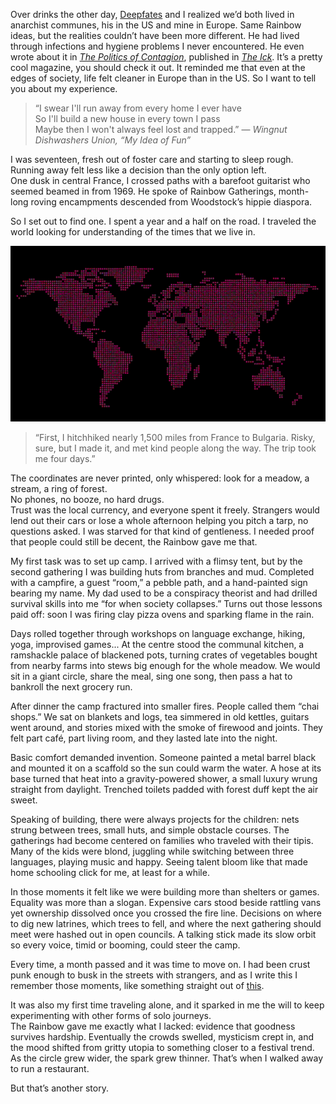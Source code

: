 Over drinks the other day, [Deepfates](https://x.com/deepfates) and I realized we’d both lived in anarchist communes, his in the US and mine in Europe. Same Rainbow ideas, but the realities couldn’t have been more different. He had lived through infections and hygiene problems I never encountered. He even wrote about it in [*The Politics of Contagion*](https://www.emilybynight.com/p/the-politics-of-contagion), published in [*The Ick*](https://www.emilybynight.com/). It’s a pretty cool magazine, you should check it out. It reminded me that even at the edges of society, life felt cleaner in Europe than in the US. So I want to tell you about my experience.


> “I swear I'll run away from every home I ever have  
> So I'll build a new house in every town I pass  
> Maybe then I won't always feel lost and trapped.”
> — *Wingnut Dishwashers Union, “My Idea of Fun”*

I was seventeen, fresh out of foster care and starting to sleep rough. Running away felt less like a decision than the only option left.  
One dusk in central France, I crossed paths with a barefoot guitarist who seemed beamed in from 1969. He spoke of Rainbow Gatherings, month-long roving encampments descended from Woodstock’s hippie diaspora.  

So I set out to find one. I spent a year and a half on the road. I traveled the world looking for understanding of the times that we live in.  

![mapix](assets/mapix.png)

> “First, I hitchhiked nearly 1,500 miles from France to Bulgaria. Risky, sure, but I made it, and met kind people along the way. The trip took me four days.”  

The coordinates are never printed, only whispered: look for a meadow, a stream, a ring of forest.  
No phones, no booze, no hard drugs.  
Trust was the local currency, and everyone spent it freely. Strangers would lend out their cars or lose a whole afternoon helping you pitch a tarp, no questions asked. I was starved for that kind of gentleness. I needed proof that people could still be decent, the Rainbow gave me that.

My first task was to set up camp. I arrived with a flimsy tent, but by the second gathering I was building huts from branches and mud. Completed with a campfire, a guest “room,” a pebble path, and a hand-painted sign bearing my name. My dad used to be a conspiracy theorist and had drilled survival skills into me “for when society collapses.” Turns out those lessons paid off: soon I was firing clay pizza ovens and sparking flame in the rain.

Days rolled together through workshops on language exchange, hiking, yoga, improvised games... At the centre stood the communal kitchen, a ramshackle palace of blackened pots, turning crates of vegetables bought from nearby farms into stews big enough for the whole meadow. We would sit in a giant circle, share the meal, sing one song, then pass a hat to bankroll the next grocery run.

After dinner the camp fractured into smaller fires. People called them “chai shops.” We sat on blankets and logs, tea simmered in old kettles, guitars went around, and stories mixed with the smoke of firewood and joints. They felt part café, part living room, and they lasted late into the night.

Basic comfort demanded invention. Someone painted a metal barrel black and mounted it on a scaffold so the sun could warm the water. A hose at its base turned that heat into a gravity-powered shower, a small luxury wrung straight from daylight. Trenched toilets padded with forest duff kept the air sweet.

Speaking of building, there were always projects for the children: nets strung between trees, small huts, and simple obstacle courses. The gatherings had become centered on families who traveled with their tipis. Many of the kids were blond, juggling while switching between three languages, playing music and happy. Seeing talent bloom like that made home schooling click for me, at least for a while.

In those moments it felt like we were building more than shelters or games.  
Equality was more than a slogan. Expensive cars stood beside rattling vans yet ownership dissolved once you crossed the fire line. Decisions on where to dig new latrines, which trees to fell, and where the next gathering should meet were hashed out in open councils. A talking stick made its slow orbit so every voice, timid or booming, could steer the camp.

Every time, a month passed and it was time to move on. I had been crust punk enough to busk in the streets with strangers, and as I write this I remember those moments, like something straight out of [this](https://www.youtube.com/watch?v=sAFPf_xyUeQ&list=RDsAFPf_xyUeQ&start_radio=1).

It was also my first time traveling alone, and it sparked in me the will to keep experimenting with other forms of solo journeys.  
The Rainbow gave me exactly what I lacked: evidence that goodness survives hardship. Eventually the crowds swelled, mysticism crept in, and the mood shifted from gritty utopia to something closer to a festival trend. As the circle grew wider, the spark grew thinner. That’s when I walked away to run a restaurant.  

But that’s another story.

